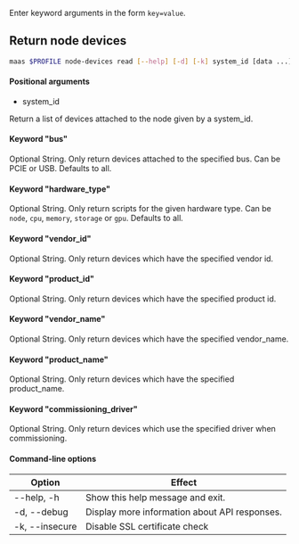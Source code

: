 Enter keyword arguments in the form `key=value`.

## Return node devices

```bash
maas $PROFILE node-devices read [--help] [-d] [-k] system_id [data ...] 
```

#### Positional arguments
- system_id


Return a list of devices attached to the node given by a system_id.

#### Keyword "bus"
Optional String. Only return devices attached to the specified bus. Can be PCIE or USB. Defaults to all.

#### Keyword "hardware_type"
Optional String. Only return scripts for the given hardware type. Can be ``node``, ``cpu``, ``memory``, ``storage`` or ``gpu``. Defaults to all.

#### Keyword "vendor_id"
Optional String. Only return devices which have the specified vendor id.

#### Keyword "product_id"
Optional String. Only return devices which have the specified product id.

#### Keyword "vendor_name"
Optional String. Only return devices which have the specified vendor_name.

#### Keyword "product_name"
Optional String. Only return devices which have the specified product_name.

#### Keyword "commissioning_driver"
Optional String. Only return devices which use the specified driver when commissioning.

#### Command-line options
| Option | Effect |
|-----|-----|
| --help, -h | Show this help message and exit. |
| -d, --debug | Display more information about API responses. |
| -k, --insecure | Disable SSL certificate check |

